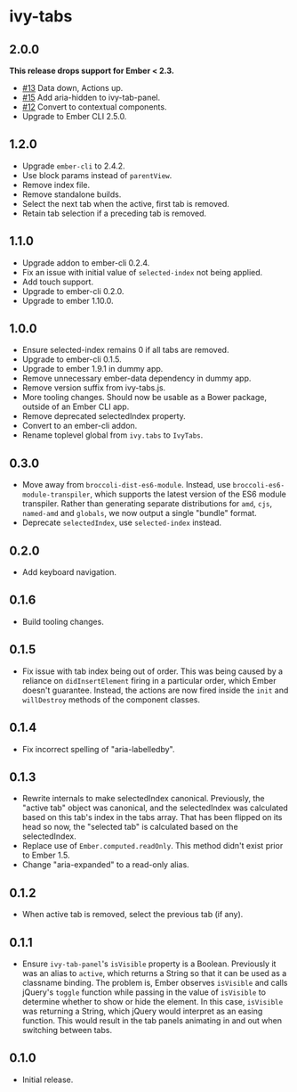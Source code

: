 # ivy-tabs

## 2.0.0

**This release drops support for Ember < 2.3.**

* [#13](https://github.com/IvyApp/ivy-tabs/pull/13) Data down, Actions up.
* [#15](https://github.com/IvyApp/ivy-tabs/pull/15) Add aria-hidden to ivy-tab-panel.
* [#12](https://github.com/IvyApp/ivy-tabs/pull/12) Convert to contextual components.
* Upgrade to Ember CLI 2.5.0.

## 1.2.0

* Upgrade `ember-cli` to 2.4.2.
* Use block params instead of `parentView`.
* Remove index file.
* Remove standalone builds.
* Select the next tab when the active, first tab is removed.
* Retain tab selection if a preceding tab is removed.

## 1.1.0

* Upgrade addon to ember-cli 0.2.4.
* Fix an issue with initial value of `selected-index` not being applied.
* Add touch support.
* Upgrade to ember-cli 0.2.0.
* Upgrade to ember 1.10.0.

## 1.0.0

* Ensure selected-index remains 0 if all tabs are removed.
* Upgrade to ember-cli 0.1.5.
* Upgrade to ember 1.9.1 in dummy app.
* Remove unnecessary ember-data dependency in dummy app.
* Remove version suffix from ivy-tabs.js.
* More tooling changes. Should now be usable as a Bower package, outside of an
  Ember CLI app.
* Remove deprecated selectedIndex property.
* Convert to an ember-cli addon.
* Rename toplevel global from `ivy.tabs` to `IvyTabs`.

## 0.3.0

* Move away from `broccoli-dist-es6-module`. Instead, use
  `broccoli-es6-module-transpiler`, which supports the latest version of the
  ES6 module transpiler. Rather than generating separate distributions for
  `amd`, `cjs`, `named-amd` and `globals`, we now output a single "bundle"
  format.
* Deprecate `selectedIndex`, use `selected-index` instead.

## 0.2.0

* Add keyboard navigation.

## 0.1.6

* Build tooling changes.

## 0.1.5

* Fix issue with tab index being out of order. This was being caused by
  a reliance on `didInsertElement` firing in a particular order, which Ember
  doesn't guarantee. Instead, the actions are now fired inside the `init` and
  `willDestroy` methods of the component classes.

## 0.1.4

* Fix incorrect spelling of "aria-labelledby".

## 0.1.3

* Rewrite internals to make selectedIndex canonical. Previously, the "active
  tab" object was canonical, and the selectedIndex was calculated based on this
  tab's index in the tabs array. That has been flipped on its head so now, the
  "selected tab" is calculated based on the selectedIndex.
* Replace use of `Ember.computed.readOnly`. This method didn't exist prior to
  Ember 1.5.
* Change "aria-expanded" to a read-only alias.

## 0.1.2

* When active tab is removed, select the previous tab (if any).

## 0.1.1

* Ensure `ivy-tab-panel`'s `isVisible` property is a Boolean. Previously it was
  an alias to `active`, which returns a String so that it can be used as
  a classname binding. The problem is, Ember observes `isVisible` and calls
  jQuery's `toggle` function while passing in the value of `isVisible` to
  determine whether to show or hide the element.  In this case, `isVisible` was
  returning a String, which jQuery would interpret as an easing function. This
  would result in the tab panels animating in and out when switching between
  tabs.

## 0.1.0

* Initial release.
